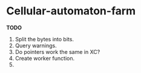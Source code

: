 # Cellular-automaton-farm
**TODO**

1. Split the bytes into bits.
2. Query warnings.
3. Do pointers work the same in XC?
3. Create worker function.
4. 


